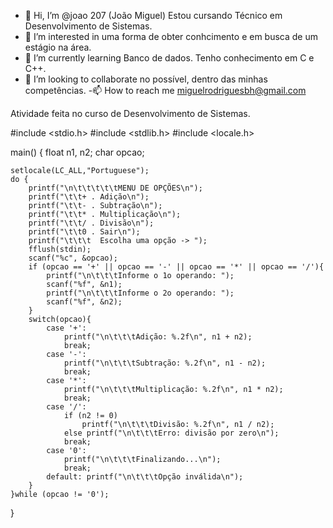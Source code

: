 - 👋 Hi, I’m @joao 207 (João Miguel) Estou cursando Técnico em Desenvolvimento de Sistemas.
- 👀 I’m interested in  uma forma de  obter conhcimento e em busca de um estágio na área.
- 🌱 I’m currently learning  Banco de dados. Tenho conhecimento em C e C++.
- 💞️ I’m looking to collaborate no possível, dentro das minhas competências.
-📫 How to reach me  miguelrodriguesbh@gmail.com














Atividade feita no curso de Desenvolvimento de Sistemas.

#include <stdio.h>
#include <stdlib.h>
#include <locale.h>

main()
{
	float n1, n2;
	char opcao;
	
	setlocale(LC_ALL,"Portuguese");
	do {
		printf("\n\t\t\t\t\tMENU DE OPÇÕES\n");
		printf("\t\t+ . Adição\n");
		printf("\t\t- . Subtração\n");
		printf("\t\t* . Multiplicação\n");
		printf("\t\t/ . Divisão\n");
		printf("\t\t0 . Sair\n");
		printf("\t\t\t	Escolha uma opção -> ");
		fflush(stdin);
		scanf("%c", &opcao);
		if (opcao == '+' || opcao == '-' || opcao == '*' || opcao == '/'){ 
			printf("\n\t\t\tInforme o 1o operando: ");
			scanf("%f", &n1);
			printf("\n\t\t\tInforme o 2o operando: ");
			scanf("%f", &n2);
		}
		switch(opcao){
			case '+': 
				printf("\n\t\t\tAdição: %.2f\n", n1 + n2);
				break;
			case '-':
				printf("\n\t\t\tSubtração: %.2f\n", n1 - n2);
				break;
			case '*':
				printf("\n\t\t\tMultiplicação: %.2f\n", n1 * n2);
				break;
			case '/':
				if (n2 != 0)
					printf("\n\t\t\tDivisão: %.2f\n", n1 / n2);
				else printf("\n\t\t\tErro: divisão por zero\n");
				break;
			case '0': 
				printf("\n\t\t\tFinalizando...\n");
				break;
			default: printf("\n\t\t\tOpção inválida\n");
		}			 
	}while (opcao != '0');
}
